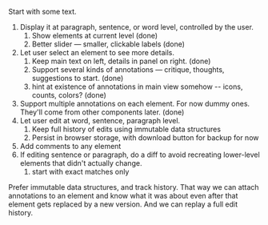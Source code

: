 Start with some text.

1. Display it at paragraph, sentence, or word level, controlled by the user.
    1. Show elements at current level (done)
    1. Better slider — smaller, clickable labels (done)
1. Let user select an element to see more details.
    1. Keep main text on left, details in panel on right. (done)
    1. Support several kinds of annotations — critique, thoughts, suggestions to start. (done)
    1. hint at existence of annotations in main view somehow -- icons, counts, colors? (done)
1. Support multiple annotations on each element. For now dummy ones. They'll come from other components later. (done)
1. Let user edit at word, sentence, paragraph level.
    1. Keep full history of edits using immutable data structures
    1. Persist in browser storage, with download button for backup for now
1. Add comments to any element
1. If editing sentence or paragraph, do a diff to avoid recreating lower-level elements that didn't actually change. 
    1. start with exact matches only

Prefer immutable data structures, and track history. That way we can attach annotations to an element and know what it was about even after that element gets replaced by a new version. And we can replay a full edit history.

